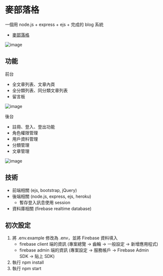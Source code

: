 # 麥部落格

一個用 node.js + express + ejs +  完成的 blog 系統

- [麥部落格](https://morning-taiga-19005.herokuapp.com/?page=2)

![image](https://user-images.githubusercontent.com/5466631/126981673-1a03b945-0f03-4f14-8311-3c2f239e1c70.png)


## 功能

前台

- 全文章列表、文章內頁
- 全分類列表、同分類文章列表
- 留言板

![image](https://user-images.githubusercontent.com/5466631/126979364-c5db9d22-52c6-493b-a51d-e45f0b62a64d.png)

後台

- 註冊、登入、登出功能
- 角色權限管理
- 用戶資料管理
- 分類管理
- 文章管理

![image](https://user-images.githubusercontent.com/5466631/126979610-dff9a319-63c6-441f-8448-e32ba500eeb0.png)


## 技術

- 前端相關 (ejs, bootstrap, jQuery)
- 後端相關 (node.js, express, ejs, heroku)
  - 暫存登入訊息使用 session
- 資料庫相關 (firebase realtime database)

## 初次設定

1. 將 .env.example 修改為 .env，並將 Firebase 資料填入
    - firebase client 端的資訊 (專案總覽 -> 齒輪 -> 一般設定 -> 新增應用程式)
    - firebase admin 端的資訊 (專案設定 -> 服務帳戶 -> Firebase Admin SDK -> 貼上 SDK)
2. 執行 npm install
3. 執行 npm start

